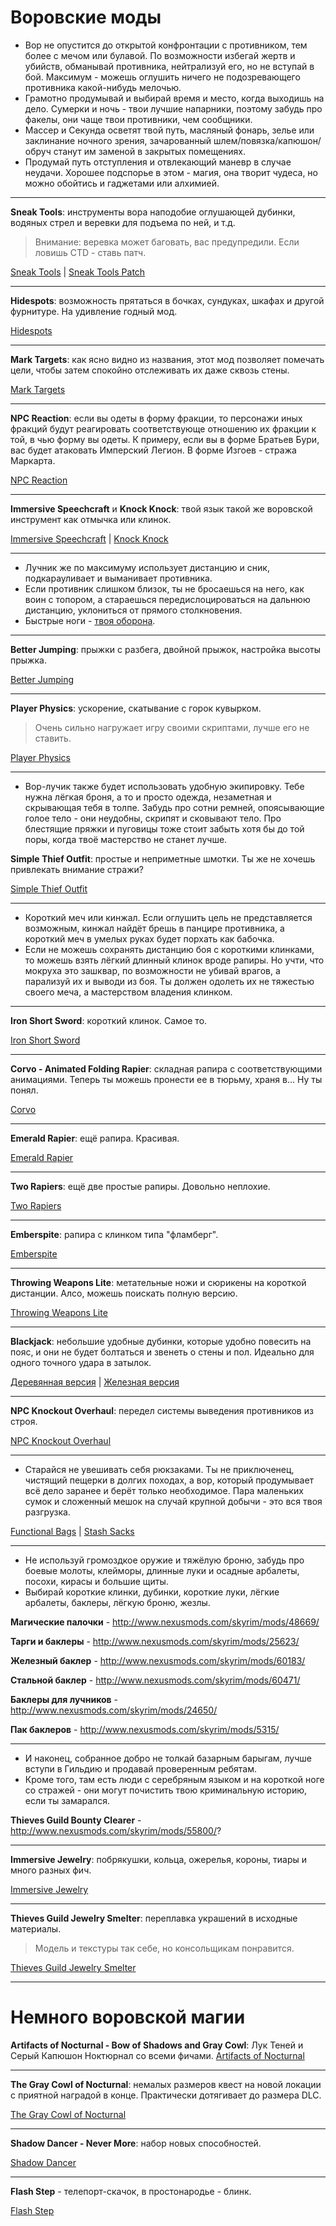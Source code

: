 # Воровские моды

+ Вор не опустится до открытой конфронтации с противником, тем более с мечом или булавой. По возможности избегай жертв и убийств, обманывай противника, нейтрализуй его, но не вступай в бой. Максимум - можешь оглушить ничего не подозревающего противника какой-нибудь мелочью.
+ Грамотно продумывай и выбирай время и место, когда выходишь на дело. Сумерки и ночь - твои лучшие напарники, поэтому забудь про факелы, они чаще твои противники, чем сообщники.
+ Массер и Секунда осветят твой путь, масляный фонарь, зелье или заклинание ночного зрения, зачарованный шлем/повязка/капюшон/обруч станут им заменой в закрытых помещениях.
+ Продумай путь отступления и отвлекающий маневр в случае неудачи. Хорошее подспорье в этом - магия, она творит чудеса, но можно обойтись и гаджетами или алхимией.

------

**Sneak Tools**: инструменты вора наподобие оглушающей дубинки, водяных стрел и веревки для подъема по ней, и т.д.

> Внимание: веревка может баговать, вас предупредили. Если ловишь CTD - ставь патч.

[Sneak Tools](http://www.nexusmods.com/skyrim/mods/19447/) | [Sneak Tools Patch](http://www.nexusmods.com/skyrim/mods/39686/)

------

**Hidespots**: возможность прятаться в бочках, сундуках, шкафах и другой фурнитуре. На удивление годный мод.

[Hidespots](http://www.nexusmods.com/skyrim/mods/55264/)

------

**Mark Targets**: как ясно видно из названия, этот мод позволяет помечать цели, чтобы затем спокойно отслеживать их даже сквозь стены.

[Mark Targets](http://www.nexusmods.com/skyrim/mods/32811/)

------

**NPC Reaction**: если вы одеты в форму фракции, то персонажи иных фракций будут реагировать соответствующе отношению их фракции к той, в чью форму вы одеты. К примеру, если вы в форме Братьев Бури, вас будет атаковать Имперский Легион. В форме Изгоев - стража Маркарта.

[NPC Reaction](http://www.nexusmods.com/skyrim/mods/65243/)

------

**Immersive Speechcraft** и **Knock Knock**: твой язык такой же воровской инструмент как отмычка или клинок.

[Immersive Speechcraft](http://www.nexusmods.com/skyrim/mods/63874/) | [Knock Knock](http://www.nexusmods.com/skyrim/mods/36192/)

------

+ Лучник же по максимуму использует дистанцию и сник, подкарауливает и выманивает противника.
+ Если противник слишком близок, ты не бросаешься на него, как воин с топором, а стараешься передислоцироваться на дальнюю дистанцию, уклониться от прямого столкновения.
+ Быстрые ноги - [твоя оборона](https://www.youtube.com/watch?v=DpV9g6jM9w8).

------

**Better Jumping**: прыжки с разбега, двойной прыжок, настройка высоты прыжка.

[Better Jumping](http://www.nexusmods.com/skyrim/mods/65044/)

------

**Player Physics**: ускорение, скатывание с горок кувырком.

> Очень сильно нагружает игру своими скриптами, лучше его не ставить.

[Player Physics](http://www.nexusmods.com/skyrim/mods/38572/)

------

+ Вор-лучик также будет использовать удобную экипировку. Тебе нужна лёгкая броня, а то и просто одежда, незаметная и скрывающая тебя в толпе. Забудь про сотни ремней, опоясывающие голое тело - они неудобны, скрипят и сковывают тело. Про блестящие пряжки и пуговицы тоже стоит забыть хотя бы до той поры, когда твоё мастерство не станет лучше.

**Simple Thief Outfit**: простые и неприметные шмотки. Ты же не хочешь привлекать внимание стражи?

[Simple Thief Outfit](http://www.nexusmods.com/skyrim/mods/67087/)

------

+ Короткий меч или кинжал. Если оглушить цель не представляется возможным, кинжал найдёт брешь в панцире противника, а короткий меч в умелых руках будет порхать как бабочка.
+ Если не можешь сохранять дистанцию боя с короткими клинками, то можешь взять лёгкий длинный клинок вроде рапиры. Но учти, что мокруха это зашквар, по возможности не убивай врагов, а парализуй их и выводи из боя. Ты должен одолеть их не тяжестью своего меча, а мастерством владения клинком.

------

**Iron Short Sword**: короткий клинок. Самое то.

[Iron Short Sword](http://www.nexusmods.com/skyrim/mods/53681/)

------

**Corvo - Animated Folding Rapier**: складная рапира с соответствующими анимациями. Теперь ты можешь пронести ее в тюрьму, храня в... Ну ты понял.

[Corvo](http://www.nexusmods.com/skyrim/mods/46046/)

------

**Emerald Rapier**: ещё рапира. Красивая.

[Emerald Rapier](http://www.nexusmods.com/skyrim/mods/17228/)

------

**Two Rapiers**: ещё две простые рапиры. Довольно неплохие.

[Two Rapiers](http://www.nexusmods.com/skyrim/mods/33639/)

------

**Emberspite**: рапира с клинком типа "фламберг".

[Emberspite](http://www.nexusmods.com/skyrim/mods/40125/)

------

**Throwing Weapons Lite**: метательные ножи и сюрикены на короткой дистанции. Алсо, можешь поискать полную версию.

[Throwing Weapons Lite](http://www.nexusmods.com/skyrim/mods/62017/)

------

**Blackjack**: небольшие удобные дубинки, которые удобно повесить на пояс, и они не будет болтаться и звенеть о стены и пол. Идеально для одного точного удара в затылок.

[Деревянная версия](http://www.nexusmods.com/skyrim/mods/33034/) | [Железная версия](http://www.nexusmods.com/skyrim/mods/32670/)

------

**NPC Knockout Overhaul**: передел системы выведения противников из строя.

[NPC Knockout Overhaul](http://www.nexusmods.com/skyrim/mods/52681/)

------

+ Старайся не увешивать себя рюкзаками. Ты не приключенец, чистящий пещерки в долгих походах, а вор, который продумывает всё дело заранее и берёт только необходимое. Пара маленьких сумок и сложенный мешок на случай крупной добычи - это вся твоя разгрузка.

[Functional Bags](http://www.nexusmods.com/skyrim/mods/50589/) | [Stash Sacks](http://www.nexusmods.com/skyrim/mods/43621/)

------

+ Не используй громоздкое оружие и тяжёлую броню, забудь про боевые молоты, клейморы, длинные луки и осадные арбалеты, посохи, кирасы и большие щиты.
+ Выбирай короткие клинки, дубинки, короткие луки, лёгкие арбалеты, баклеры, лёгкую броню, жезлы.

**Магические палочки** - http://www.nexusmods.com/skyrim/mods/48669/

**Тарги и баклеры** - http://www.nexusmods.com/skyrim/mods/25623/

**Железный баклер** - http://www.nexusmods.com/skyrim/mods/60183/

**Стальной баклер** - http://www.nexusmods.com/skyrim/mods/60471/

**Баклеры для лучников** - http://www.nexusmods.com/skyrim/mods/24650/

**Пак баклеров** - http://www.nexusmods.com/skyrim/mods/5315/

------

+ И наконец, собранное добро не толкай базарным барыгам, лучше вступи в Гильдию и продавай проверенным ребятам.
+ Кроме того, там есть люди с серебряным языком и на короткой ноге со стражей - они могут почистить твою криминальную историю, если ты замарался.

**Thieves Guild Bounty Clearer** - http://www.nexusmods.com/skyrim/mods/55800/?

------

**Immersive Jewelry**: побрякушки, кольца, ожерелья, короны, тиары и много разных фич.

[Immersive Jewelry](http://www.nexusmods.com/skyrim/mods/64283/)

------

**Thieves Guild Jewelry Smelter**: переплавка украшений в исходные материалы.

> Модель и текстуры так себе, но консольщикам понравится.

[Thieves Guild Jewelry Smelter](http://www.nexusmods.com/skyrim/mods/55499/)

------

# Немного воровской магии

**Artifacts of Nocturnal - Bow of Shadows and Gray Cowl**: Лук Теней и Серый Капюшон Ноктюрнал со всеми фичами.
[Artifacts of Nocturnal](http://www.nexusmods.com/skyrim/mods/64822/)

------

**The Gray Cowl of Nocturnal**: немалых размеров квест на новой локации с приятной наградой в конце. Практически дотягивает до размера DLC.

[The Gray Cowl of Nocturnal](http://www.nexusmods.com/skyrim/mods/64651/)

------

**Shadow Dancer - Never More**: набор новых способностей.

[Shadow Dancer](http://www.nexusmods.com/skyrim/mods/64486/)

------

**Flash Step** - телепорт-скачок, в простонародье - блинк.

[Flash Step](http://www.nexusmods.com/skyrim/mods/12770/)
